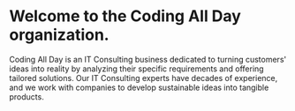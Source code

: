 # Welcome to the Coding All Day organization.

Coding All Day is an IT Consulting business dedicated to turning customers' ideas into reality by analyzing their specific requirements and offering tailored solutions. Our IT Consulting experts have decades of experience, and we work with companies to develop sustainable ideas into tangible products.
